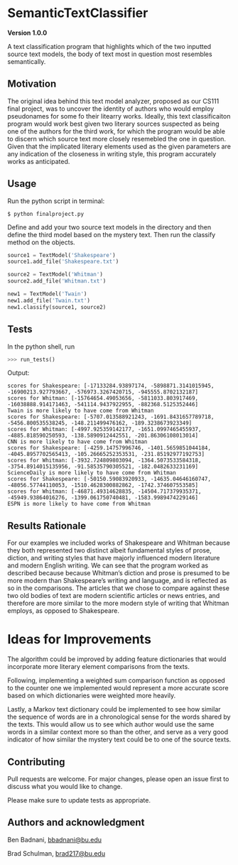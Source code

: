 # SemanticTextClassifier

**Version 1.0.0**

A text classification program that highlights which of the two inputted source text models, the body of text most in question most resembles semantically.

## Motivation

The original idea behind this text model analyzer, proposed as our CS111 final project, was to uncover the identity of authors who would employ pseudonames for some fo their litearry works.
Ideally, this text classificaiton program would work best given two literary sources suspected as being one of the authors for the third work, for which the program would be able to discern which source text more closely resemebled the one in question.
Given that the implicated literary elements used as the given parameters are any indication of the closeness in writing style, this program accurately works as anticipated.

## Usage

Run the python script in terminal:

```terminal
$ python finalproject.py
```

Define and add your two source text models in the directory and then define the third model based on the mystery text.
Then run the classify method on the objects.

```python
source1 = TextModel('Shakespeare')
source1.add_file('Shakespeare.txt')

source2 = TextModel('Whitman')
source2.add_file('Whitman.txt')

new1 = TextModel('Twain')
new1.add_file('Twain.txt')
new1.classify(source1, source2)
```

## Tests

In the python shell, run

```python
>>> run_tests()
```

Output: 

```
scores for Shakespeare: [-17133284.93897174, -5898871.3141015945, -16900213.927793667, -576973.3267420715, -945555.8702132187]
scores for Whitman: [-15764654.49053656, -5811033.803917469, -16038888.914171463, -541114.9437922955, -882368.5125352446]
Twain is more likely to have come from Whitman
scores for Shakespeare: [-5707.013588921243, -1691.8431657789718, -5456.800535538245, -148.211499476162, -189.3238673923349]
scores for Whitman: [-4997.925359142177, -1651.0997465455937, -4885.818590250593, -138.5890912442551, -201.86306108013014]
CNN is more likely to have come from Whitman
scores for Shakespeare: [-4259.14757996746, -1401.5659851044184, -4045.8957702565413, -105.26665252353531, -231.85192977192753]
scores for Whitman: [-3932.724809803094, -1364.5073533584318, -3754.8914015135956, -91.58535790305521, -182.0482633231169]
ScienceDaily is more likely to have come from Whitman
scores for Shakespeare: [-50150.59083920933, -14635.04646160747, -48056.57744110053, -1510.4628300882862, -1742.374607553585]
scores for Whitman: [-46871.49314628835, -14504.717379935371, -45949.93864016276, -1399.061750740481, -1583.9989474229146]
ESPN is more likely to have come from Whitman
```

## Results Rationale

For our examples we included works of Shakespeare and Whitman because they both represented two distinct albeit fundamental styles of prose, diction, and writing styles that have majorly influenced modern literature and modern English writing.
We can see that the program worked as described because because Whitman’s diction and prose is presumed to be more modern than Shakespeare’s writing and language, and is reflected as so in the comparisons.
The articles that we chose to compare against these two old bodies of text are modern scientific articles or news entries, and therefore are more similar to the more modern style of writing that Whitman employs, as opposed to Shakespeare. 

# Ideas for Improvements

The algorithm could be improved by adding feature dictionaries that would incorporate more literary element comparisons from the texts. 

Following, implementing a weighted sum comparison function as opposed to the counter one we implemented  would represent a more accurate score based on which dictionaries were weighted more heavily. 

Lastly, a Markov text dictionary could be implemented to see how similar the sequence of words are in a chronological sense for the words shared by the texts. This would allow us to see which author would use the same words in a similar context more so than the other, and serve as a very good indicator of how similar the mystery text could be to one of the source texts. 

## Contributing

Pull requests are welcome. For major changes, please open an issue first to discuss what you would like to change.

Please make sure to update tests as appropriate.


## Authors and acknowledgment

Ben Badnani, <bbadnani@bu.edu>

Brad Schulman, <brad217@bu.edu>
